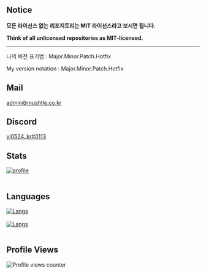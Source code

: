 ## Notice
**모든 라이선스 없는 리포지토리는 MIT 라이선스라고 보시면 됩니다.**

**Think of all unlicensed repositories as MIT-licensed.**

---

나의 버전 표기법 : Major.Minor.Patch.Hotfix

My version notation : Major.Minor.Patch.Hotfix

## Mail
[admin@mushtle.co.kr](mailto://admin@mushtle.co.kr)

## Discord
[yj0524_kr#0113](https://discord.com/users/740016886204334141)

## Stats
[![profile](https://github-readme-stats-sigma-five.vercel.app/api?username=yj0524&show_icons=true&theme=tokyonight)]()<br><br>

## Languages
[![Langs](https://github-readme-stats-sigma-five.vercel.app/api/top-langs/?username=yj0524&layout=compact&hide=css,xml&theme=tokyonight)]()<br><br>
[![Langs](https://github-readme-stats-sigma-five.vercel.app/api/top-langs/?username=yj0524&langs_count=8,show_icons=true&theme=tokyonight)]()<br><br>

## Profile Views
![Profile views counter](https://komarev.com/ghpvc/?username=yj0524&&style=flat-square)
